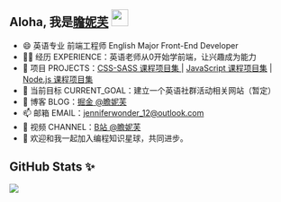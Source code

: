 ## Aloha, 我是[瞻妮芙](https://Jenniferwonder.github.io/#/) <img src = "https://raw.githubusercontent.com/MartinHeinz/MartinHeinz/master/wave.gif" width = 30px>

- 😄 英语专业 前端工程师 English Major Front-End Developer
- 👩‍💻 经历 EXPERIENCE：英语老师从0开始学前端，让兴趣成为能力
- 🏡 项目 PROJECTS：<a href="https://github.com/Jenniferwonder/css-course-projects" target="_blank">CSS-SASS 课程项目集 </a>| <a href="https://github.com/Jenniferwonder/js-course-projects" target="_blank">JavaScript 课程项目集</a> | <a href="https://github.com/Jenniferwonder/node-js-course-projects" target="_blank">Node.js 课程项目集</a> 
- 🔭 当前目标 CURRENT_GOAL：建立一个英语社群活动相关网站（暂定）
- 🌱 博客 BLOG：<a href="https://juejin.cn/user/2925172853329501" target="_blank">掘金 @瞻妮芙</a>
- 📫 邮箱 EMAIL：jenniferwonder_12@outlook.com
- 📸 视频 CHANNEL：<a href="https://space.bilibili.com/397961647?spm_id_from=333.1007.0.0" target="_blank">B站 @瞻妮芙</a>
- 👯 欢迎和我一起加入编程知识星球，共同进步。

## GitHub Stats ✨ 
![](https://github-readme-streak-stats.herokuapp.com/?user=Jenniferwonder&theme=radical&hide_border=false)<br/>


